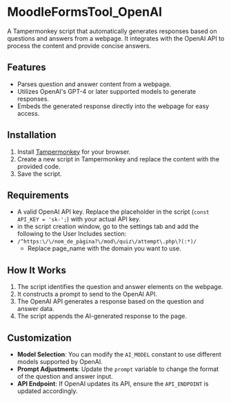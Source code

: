 #     MoodleFormsTool_OpenAI

A Tampermonkey script that automatically generates responses based on questions and answers from a webpage. It integrates with the OpenAI API to process the content and provide concise answers.

## Features

- Parses question and answer content from a webpage.
- Utilizes OpenAI's GPT-4 or later supported models to generate responses.
- Embeds the generated response directly into the webpage for easy access.

## Installation

1. Install [Tampermonkey](https://www.tampermonkey.net/) for your browser.
2. Create a new script in Tampermonkey and replace the content with the provided code.
3. Save the script.

## Requirements

- A valid OpenAI API key. Replace the placeholder in the script (`const API_KEY = 'sk-';`) with your actual API key.
- in the script creation window, go to the settings tab and add the following to the User Includes section:
- `/^https:\/\/nom_de_pàgina?\/mod\/quiz\/attempt\.php\?(:*)/`
  - Replace page_name with the domain you want to use.


## How It Works

1. The script identifies the question and answer elements on the webpage.
2. It constructs a prompt to send to the OpenAI API.
3. The OpenAI API generates a response based on the question and answer data.
4. The script appends the AI-generated response to the page.

## Customization

- **Model Selection**: You can modify the `AI_MODEL` constant to use different models supported by OpenAI.
- **Prompt Adjustments**: Update the `prompt` variable to change the format of the question and answer input.
- **API Endpoint**: If OpenAI updates its API, ensure the `API_ENDPOINT` is updated accordingly.



